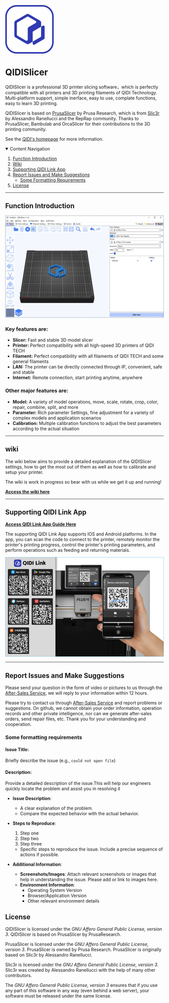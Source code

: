 
![QIDISlicer logo](/resources/icons/QIDISlicer.png?raw=true)

# QIDISlicer
QIDISlicer is a professional 3D printer slicing software，which is perfectly compatible with all printers and 3D printing filaments of QIDI Technology. Multi-platform support, simple inerface, easy to use, complate functions, easy to learn 3D printing.

QIDISlicer is based on [PrusaSlicer](https://github.com/prusa3d/PrusaSlicer) by Prusa Research, which is from [Slic3r](https://github.com/Slic3r/Slic3r) by Alessandro Ranellucci and the RepRap community.
Thanks to PrusaSlicer, Bambulab and OrcaSlicer for their contributions to the 3D printing community.

See the [QIDI's homepage](https://qidi3d.com) for more information.

<details open>
  <summary>Content Navigation</summary>
  <ol>
    <li>
      <a href="#function-introduction">Function Introduction</a>
    </li>
    <li>
      <a href="#wiki">Wiki</a>
    </li>
    <li>
      <a href="#Supporting-QIDI-Link-App">Supporting QIDI Link App</a>
    </li>
    <li>
      <a href="#report-issues-and-make-suggestions">Report Issues and Make Suggestions</a>
      <ul>
        <li><a href="#some-formatting-requirements">Some Formatting Requirements</a></li>
      </ul>
    </li>
    <li>
      <a href="#license">License</a>
    </li>
  </ol>
</details>

----

## Function Introduction

<p align="center">
  <img src="/readmeRes/UI.png" alt="UI">
</p>

### Key features are:

* **Slicer:** Fast and stable 3D model slicer
* **Printer:** Perfect compatibility with all high-speed 3D printers of QIDI TECH
* **Filament:** Perfect compatibility with all filaments of QIDI TECH and some general filaments
* **LAN:** The printer can be directly connected through IP, convenient, safe and stable
* **Internet:** Remote connection, start printing anytime, anywhere

### Other major features are:

* **Model:** A variety of model operations, move, scale, rotate, crop, color, repair, combine, split, and more
* **Parameter:** Rich parameter Settings, fine adjustment for a variety of complex models and application scenarios
* **Calibration:** Multiple calibration functions to adjust the best parameters according to the actual situation

----

## wiki

The wiki below aims to provide a detailed explanation of the QIDISlicer settings, how to get the most out of them as
well as how to calibrate and setup your printer.

The wiki is work in progress so bear with us while we get it up and running!

**[Access the wiki here](https://wiki.qidi3d.com/en/software/QIDISlicier)**

----

## Supporting QIDI Link App

**[Access QIDI Link App Guide Here](https://wiki.qidi3d.com/en/app)**

The supporting QIDI Link App supports IOS and Android platforms. In the app, you can scan the code to connect to the printer, remotely monitor the printer's printing progress, control the printer's printing parameters, and perform operations such as feeding and returning materials.
<p align="center">
  <img src="/readmeRes/qidilink.png" alt="Add filament option ——Seal">
</p>

----

## Report Issues and Make Suggestions

Please send your question in the form of video or pictures to us through
the [After-Sales Service](https://qidi3d.com/pages/warranty-policy-after-sales-support), we will reply to your
information within 12 hours.

Please try to contact us through [After-Sales Service](https://qidi3d.com/pages/warranty-policy-after-sales-support) and
report problems or suggestions. On github, we cannot obtain your order information, operation records and other private
intelligence, nor can we generate after-sales orders, send repair files, etc. Thank you for your understanding and
cooperation.

### Some formatting requirements

#### Issue Title:

Briefly describe the issue (e.g., `could not open file`)

#### Description:

Provide a detailed description of the issue.This will help our engineers quickly locate the problem and assist you in
resolving it

- **Issue Description**:
    - A clear explanation of the problem.
    - Compare the expected behavior with the actual behavior.

- **Steps to Reproduce**:
    1. Step one
    2. Step two
    3. Step three

    - Specific steps to reproduce the issue. Include a precise sequence of actions if possible.

- **Additional Information**:
    - **Screenshots/Images**: Attach relevant screenshots or images that help in understanding the issue. Please add or
      link to images here.
    - **Environment Information**:
        - Operating System Version
        - Browser/Application Version
        - Other relevant environment details

## License

QIDISlicer is licensed under the _GNU Affero General Public License, version 3_. QIDISlicer is based on PrusaSlicer by PrusaResearch.

PrusaSlicer is licensed under the _GNU Affero General Public License, version 3_. PrusaSlicer is owned by Prusa Research. PrusaSlicer is originally based on Slic3r by Alessandro Ranellucci.

Slic3r is licensed under the _GNU Affero General Public License, version 3_. Slic3r was created by Alessandro Ranellucci with the help of many other contributors.

The _GNU Affero General Public License, version 3_ ensures that if you use any part of this software in any way (even behind a web server), your software must be released under the same license.
